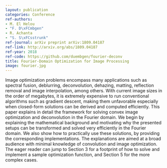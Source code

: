 ```yaml
---
layout: publication
categories: Conference
ref-authors:
- M. El Helou
- "F. D\xFCmbgen"
- R. Achanta
- "S. S\xFCsstrunk"
ref-journal: arXiv preprint arXiv:1809.04187
ref-link: http://arxiv.org/abs/1809.04187
ref-year: 2018
ref-code: https://github.com/duembgen/fourier-deconv
title: Fourier-Domain Optimization for Image Processing
image: fourier.jpg
---
```



Image optimization problems encompass many applications such as spectral fusion, deblurring, deconvolution, dehazing, matting, reflection removal and image interpolation, among others. With current image sizes in the order of megabytes, it is extremely expensive to run conventional algorithms such as gradient descent, making them unfavorable especially when closed-form solutions can be derived and computed efficiently. This paper explains in detail the framework for solving convex image optimization and deconvolution in the Fourier domain. We begin by explaining the mathematical background and motivating why the presented setups can be transformed and solved very efficiently in the Fourier domain. We also show how to practically use these solutions, by providing the corresponding implementations. The explanations are aimed at a broad audience with minimal knowledge of convolution and image optimization. The eager reader can jump to Section 3 for a footprint of how to solve and implement a sample optimization function, and Section 5 for the more complex cases.
